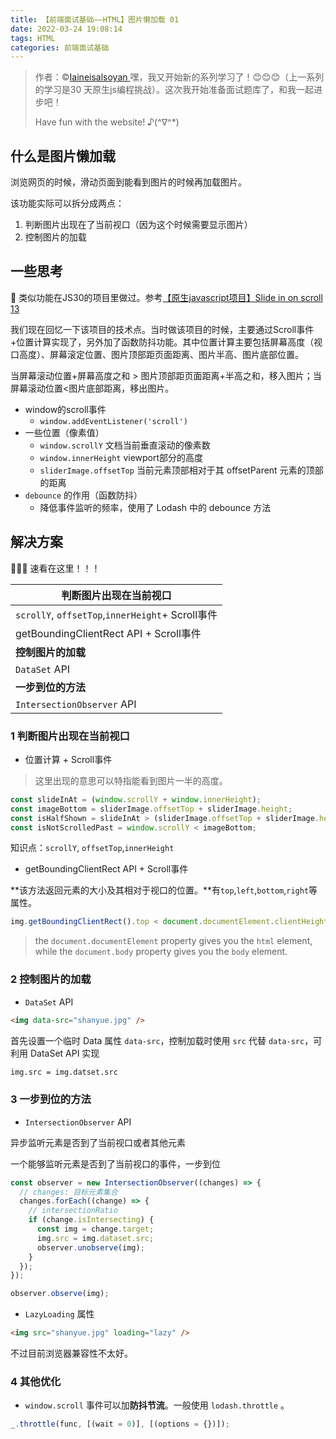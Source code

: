 ```yaml
---
title: 【前端面试基础——HTML】图片懒加载 01
date: 2022-03-24 19:08:14
tags: HTML
categories: 前端面试基础
---
```


> 作者：©[Iaineisalsoyan ](https://github.com/janice143?tab=repositories)
> 嘿，我又开始新的系列学习了！😊😊😊（上一系列的学习是30 天原生js编程挑战）。这次我开始准备面试题库了，和我一起进步吧！
>
> Have fun with the website! ♪(^∇^*)
>



## 什么是图片懒加载

浏览网页的时候，滑动页面到能看到图片的时候再加载图片。

该功能实际可以拆分成两点：

1. 判断图片出现在了当前视口（因为这个时候需要显示图片）
2. 控制图片的加载



## 一些思考

🤔 类似功能在JS30的项目里做过。参考[【原生javascript项目】Slide in on scroll 13](https://janice143.github.io/myblog.github.io/2022/01/30/%E3%80%90%E5%8E%9F%E7%94%9Fjavascript%E9%A1%B9%E7%9B%AE%E3%80%91Slide-in-on-scroll-13/)

我们现在回忆一下该项目的技术点。当时做该项目的时候，主要通过Scroll事件+位置计算实现了，另外加了函数防抖功能。其中位置计算主要包括屏幕高度（视口高度）、屏幕滚定位置、图片顶部距页面距离、图片半高、图片底部位置。

当屏幕滚动位置+屏幕高度之和 > 图片顶部距页面距离+半高之和，移入图片；当屏幕滚动位置<图片底部距离，移出图片。

- window的scroll事件
  - `window.addEventListener('scroll')`
- 一些位置（像素值）
  - `window.scrollY`  文档当前垂直滚动的像素数
  - `window.innerHeight` viewport部分的高度
  - `sliderImage.offsetTop` 当前元素顶部相对于其 offsetParent 元素的顶部的距离
- `debounce` 的作用（函数防抖）
  -  降低事件监听的频率，使用了 Lodash 中的 debounce 方法



## 解决方案

🔖🔖🔖  速看在这里！！！

| 判断图片出现在当前视口                           |
| ------------------------------------------------ |
| `scrollY`, `offsetTop`,`innerHeight`+ Scroll事件 |
| getBoundingClientRect API + Scroll事件           |
| **控制图片的加载**                               |
| `DataSet` API                                    |
| **一步到位的方法**                               |
| `IntersectionObserver` API                       |



### 1 判断图片出现在当前视口

- 位置计算 + Scroll事件

> 这里出现的意思可以特指能看到图片一半的高度。

```js
const slideInAt = (window.scrollY + window.innerHeight);
const imageBottom = sliderImage.offsetTop + sliderImage.height;
const isHalfShown = slideInAt > (sliderImage.offsetTop + sliderImage.height / 2);
const isNotScrolledPast = window.scrollY < imageBottom;
```

知识点：`scrollY`, `offsetTop`,`innerHeight`



- getBoundingClientRect API + Scroll事件

**该方法返回元素的大小及其相对于视口的位置。**有`top`,`left`,`bottom`,`right`等属性。

```js
img.getBoundingClientRect().top < document.documentElement.clientHeight; // 视口高度
```

> the `document.documentElement` property gives you the `html` element, while the `document.body` property gives you the `body` element.

### 2 控制图片的加载

- `DataSet` API

```html
<img data-src="shanyue.jpg" />
```

首先设置一个临时 Data 属性 `data-src`，控制加载时使用 `src` 代替 `data-src`，可利用 DataSet API 实现

```html
img.src = img.datset.src
```

### 3 一步到位的方法

- `IntersectionObserver` API

异步监听元素是否到了当前视口或者其他元素

一个能够监听元素是否到了当前视口的事件，一步到位

```js
const observer = new IntersectionObserver((changes) => {
  // changes: 目标元素集合
  changes.forEach((change) => {
    // intersectionRatio
    if (change.isIntersecting) {
      const img = change.target;
      img.src = img.dataset.src;
      observer.unobserve(img);
    }
  });
});

observer.observe(img);
```

- `LazyLoading` 属性

```html
<img src="shanyue.jpg" loading="lazy" />
```

不过目前浏览器兼容性不太好。



### 4 其他优化

- `window.scroll` 事件可以加**防抖节流**。一般使用 `lodash.throttle` 。

```js
_.throttle(func, [(wait = 0)], [(options = {})]);
```
